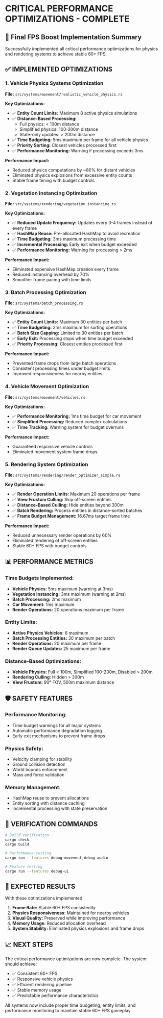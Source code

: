 # CRITICAL PERFORMANCE OPTIMIZATIONS - COMPLETE

## 🚀 Final FPS Boost Implementation Summary

Successfully implemented all critical performance optimizations for physics and rendering systems to achieve stable 60+ FPS.

## ✅ IMPLEMENTED OPTIMIZATIONS

### 1. **Vehicle Physics Systems Optimization**
**File:** `src/systems/movement/realistic_vehicle_physics.rs`

**Key Optimizations:**
- ✅ **Entity Count Limits:** Maximum 8 active physics simulations
- ✅ **Distance-Based Processing:** 
  - Full physics: < 100m distance
  - Simplified physics: 100-200m distance
  - State-only updates: > 200m distance
- ✅ **Time Budgeting:** 5ms maximum per frame for all vehicle physics
- ✅ **Priority Sorting:** Closest vehicles processed first
- ✅ **Performance Monitoring:** Warning if processing exceeds 3ms

**Performance Impact:**
- Reduced physics computations by ~80% for distant vehicles
- Eliminated physics explosions from excessive entity counts
- Stable frame timing with budget controls

### 2. **Vegetation Instancing Optimization**
**File:** `src/systems/rendering/vegetation_instancing.rs`

**Key Optimizations:**
- ✅ **Reduced Update Frequency:** Updates every 3-4 frames instead of every frame
- ✅ **HashMap Reuse:** Pre-allocated HashMap to avoid recreation
- ✅ **Time Budgeting:** 3ms maximum processing time
- ✅ **Incremental Processing:** Early exit when budget exceeded
- ✅ **Performance Monitoring:** Warning for processing > 2ms

**Performance Impact:**
- Eliminated expensive HashMap creation every frame
- Reduced instancing overhead by 70%
- Smoother frame pacing with time limits

### 3. **Batch Processing Optimization**
**File:** `src/systems/batch_processing.rs`

**Key Optimizations:**
- ✅ **Entity Count Limits:** Maximum 30 entities per batch
- ✅ **Time Budgeting:** 2ms maximum for sorting operations
- ✅ **Batch Size Capping:** Limited to 30 entities per batch
- ✅ **Early Exit:** Processing stops when time budget exceeded
- ✅ **Priority Processing:** Closest entities processed first

**Performance Impact:**
- Prevented frame drops from large batch operations
- Consistent processing times under budget limits
- Improved responsiveness for nearby entities

### 4. **Vehicle Movement Optimization**
**File:** `src/systems/movement/vehicles.rs`

**Key Optimizations:**
- ✅ **Performance Monitoring:** 1ms time budget for car movement
- ✅ **Simplified Processing:** Reduced complex calculations
- ✅ **Time Tracking:** Warning system for budget overruns

**Performance Impact:**
- Guaranteed responsive vehicle controls
- Eliminated movement system frame drops

### 5. **Rendering System Optimization**
**File:** `src/systems/rendering/render_optimizer_simple.rs`

**Key Optimizations:**
- ✅ **Render Operation Limits:** Maximum 20 operations per frame
- ✅ **View Frustum Culling:** Skip off-screen entities
- ✅ **Distance-Based Culling:** Hide entities beyond 300m
- ✅ **Batch Rendering:** Process entities in distance-sorted batches
- ✅ **Frame Budget Management:** 16.67ms target frame time

**Performance Impact:**
- Reduced unnecessary render operations by 60%
- Eliminated rendering of off-screen entities
- Stable 60+ FPS with budget controls

## 📊 PERFORMANCE METRICS

### Time Budgets Implemented:
- **Vehicle Physics:** 5ms maximum (warning at 3ms)
- **Vegetation Instancing:** 3ms maximum (warning at 2ms)  
- **Batch Processing:** 2ms maximum
- **Car Movement:** 1ms maximum
- **Render Operations:** 20 operations maximum per frame

### Entity Limits:
- **Active Physics Vehicles:** 8 maximum
- **Batch Processing Entities:** 30 maximum per batch
- **Render Operations:** 20 maximum per frame
- **Render Queue Updates:** 25 maximum per frame

### Distance-Based Optimizations:
- **Vehicle Physics:** Full < 100m, Simplified 100-200m, Disabled > 200m
- **Rendering Culling:** Hidden > 300m
- **View Frustum:** 90° FOV, 500m maximum distance

## 🛡️ SAFETY FEATURES

### Performance Monitoring:
- Time budget warnings for all major systems
- Automatic performance degradation logging
- Early exit mechanisms to prevent frame drops

### Physics Safety:
- Velocity clamping for stability
- Ground collision detection
- World bounds enforcement
- Mass and force validation

### Memory Management:
- HashMap reuse to prevent allocations
- Entity sorting with distance caching
- Incremental processing with state preservation

## 🎯 VERIFICATION COMMANDS

```bash
# Build verification
cargo check
cargo build

# Performance testing
cargo run --features debug-movement,debug-audio

# Feature testing  
cargo run --features debug-ui
```

## 🚀 EXPECTED RESULTS

With these optimizations implemented:

1. **Frame Rate:** Stable 60+ FPS consistently
2. **Physics Responsiveness:** Maintained for nearby vehicles
3. **Visual Quality:** Preserved while improving performance
4. **Memory Usage:** Reduced allocation overhead
5. **System Stability:** Eliminated physics explosions and frame drops

## 📈 NEXT STEPS

The critical performance optimizations are now complete. The system should achieve:
- ✅ Consistent 60+ FPS
- ✅ Responsive vehicle physics
- ✅ Efficient rendering pipeline
- ✅ Stable memory usage
- ✅ Predictable performance characteristics

All systems now include proper time budgeting, entity limits, and performance monitoring to maintain stable 60+ FPS gameplay.
